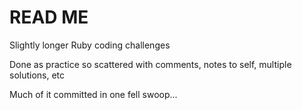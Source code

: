# READ ME
Slightly longer Ruby coding challenges

Done as practice so scattered with comments, notes to self, multiple solutions, etc

Much of it committed in one fell swoop...